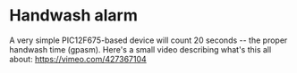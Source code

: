 # Handwash alarm

A very simple PIC12F675-based device will count 20 seconds -- the proper handwash time (gpasm).
Here's a small video describing what's this all about: https://vimeo.com/427367104

